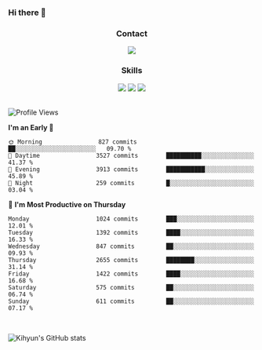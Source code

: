 ### Hi there 👋

<!--
**Key5771/Key5771** is a ✨ _special_ ✨ repository because its `README.md` (this file) appears on your GitHub profile.

Here are some ideas to get you started:

- 🔭 I’m currently working on ...
- 🌱 I’m currently learning ...
- 👯 I’m looking to collaborate on ...
- 🤔 I’m looking for help with ...
- 💬 Ask me about ...
- 📫 How to reach me: ...
- 😄 Pronouns: ...
- ⚡ Fun fact: ...
-->

<h3 align="center">Contact</h3>
<div align="center">
  <a href="mailto:ksj57715@gmail.com"><img src="https://img.shields.io/badge/Gmail-D14836?style=for-the-badge&logo=gmail&logoColor=white"/></a>
</div>

<h3 align="center">Skills</h3>
<div align="center">
  <img src="https://img.shields.io/badge/iOS-000000?style=for-the-badge&logo=ios&logoColor=white"/>
  <img src="https://img.shields.io/badge/Swift-FA7343?style=for-the-badge&logo=swift&logoColor=white"/>
  <img src="https://img.shields.io/badge/Xcode-007ACC?style=for-the-badge&logo=Xcode&logoColor=white"/>
</div>

<br>

<!--START_SECTION:waka-->
![Profile Views](http://img.shields.io/badge/Profile%20Views-0-blue)

**I'm an Early 🐤** 

```text
🌞 Morning                827 commits         ██░░░░░░░░░░░░░░░░░░░░░░░   09.70 % 
🌆 Daytime                3527 commits        ██████████░░░░░░░░░░░░░░░   41.37 % 
🌃 Evening                3913 commits        ███████████░░░░░░░░░░░░░░   45.89 % 
🌙 Night                  259 commits         █░░░░░░░░░░░░░░░░░░░░░░░░   03.04 % 
```
📅 **I'm Most Productive on Thursday** 

```text
Monday                   1024 commits        ███░░░░░░░░░░░░░░░░░░░░░░   12.01 % 
Tuesday                  1392 commits        ████░░░░░░░░░░░░░░░░░░░░░   16.33 % 
Wednesday                847 commits         ██░░░░░░░░░░░░░░░░░░░░░░░   09.93 % 
Thursday                 2655 commits        ████████░░░░░░░░░░░░░░░░░   31.14 % 
Friday                   1422 commits        ████░░░░░░░░░░░░░░░░░░░░░   16.68 % 
Saturday                 575 commits         ██░░░░░░░░░░░░░░░░░░░░░░░   06.74 % 
Sunday                   611 commits         ██░░░░░░░░░░░░░░░░░░░░░░░   07.17 % 
```



<!--END_SECTION:waka-->

<br>


![Kihyun's GitHub stats](https://github-readme-stats.vercel.app/api?username=key5771&show_icons=true&theme=radical)
